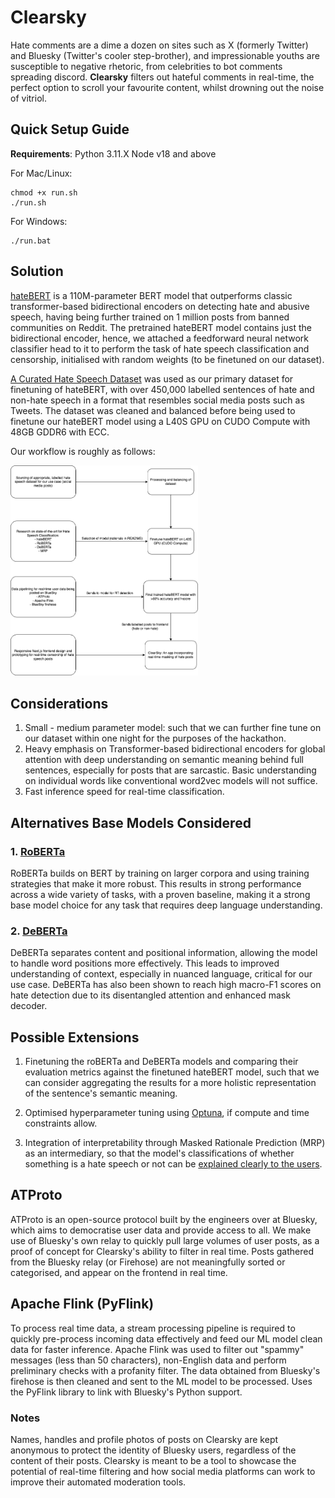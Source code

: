 # Clearsky
Hate comments are a dime a dozen on sites such as X (formerly Twitter) and Bluesky (Twitter's cooler step-brother), and impressionable youths are susceptible to negative rhetoric, from celebrities to bot comments spreading discord. **Clearsky** filters out hateful comments in real-time, the perfect option to scroll your favourite content, whilst drowning out the noise of vitriol.

## Quick Setup Guide
**Requirements**: 
Python 3.11.X
Node v18 and above

For Mac/Linux:
```
chmod +x run.sh
./run.sh
```

For Windows:
```
./run.bat
```

## Solution
[hateBERT](https://arxiv.org/abs/2010.12472) is a 110M-parameter BERT model that outperforms classic transformer-based bidirectional encoders on detecting hate and abusive speech, having being further trained on 1 million posts from banned communities on Reddit. The pretrained hateBERT model contains just the bidirectional encoder, hence, we attached a feedforward neural network classifier head to it to perform the task of hate speech classification and censorship, initialised with random weights (to be finetuned on our dataset).

[A Curated Hate Speech Dataset](https://data.mendeley.com/datasets/9sxpkmm8xn/1) was used as our primary dataset for finetuning of hateBERT, with over 450,000 labelled sentences of hate and non-hate speech in a format that resembles social media posts such as Tweets. The dataset was cleaned and balanced before being used to finetune our hateBERT model using a L40S GPU on CUDO Compute with 48GB GDDR6 with ECC.

Our workflow is roughly as follows: 

<img src="assets/Workflow_Pipeline.png" alt="Workflow Pipeline image" width="300">


## Considerations
1. Small - medium parameter model: such that we can further fine tune on our dataset within one night for the purposes of the hackathon.
2. Heavy emphasis on Transformer-based bidirectional encoders for global attention with deep understanding on semantic meaning behind full sentences, especially for posts that are sarcastic. Basic understanding on individual words like conventional word2vec models will not suffice.
3. Fast inference speed for real-time classification.

## Alternatives Base Models Considered
### 1. [RoBERTa](https://arxiv.org/abs/1907.11692) 
RoBERTa builds on BERT by training on larger corpora and using training strategies that make it more robust. This results in strong performance across a wide variety of tasks, with a proven baseline, making it a strong base model choice for any task that requires deep language understanding.

### 2. [DeBERTa](https://arxiv.org/abs/2006.03654) 
DeBERTa separates content and positional information, allowing the model to handle word positions more effectively. This leads to improved understanding of context, especially in nuanced language, critical for our use case. DeBERTa has also been shown to reach high macro-F1 scores on hate detection due to its disentangled attention and enhanced mask decoder. 

## Possible Extensions
1. Finetuning the roBERTa and DeBERTa models and comparing their evaluation metrics against the finetuned hateBERT model, such that we can consider aggregating the results for a more holistic representation of the sentence's semantic meaning.

2. Optimised hyperparameter tuning using [Optuna](https://optuna.org/), if compute and time constraints allow.

3. Integration of interpretability through Masked Rationale Prediction (MRP) as an intermediary, so that the model's classifications of whether something is a hate speech or not can be [explained clearly to the users](https://aclanthology.org/2022.coling-1.577.pdf#:~:text=speech,and%20implicit%20hate%20speech%20detection).

## ATProto
ATProto is an open-source protocol built by the engineers over at Bluesky, which aims to democratise user data and provide access to all. We make use of Bluesky's own relay to quickly pull large volumes of user posts, as a proof of concept for Clearsky's ability to filter in real time. Posts gathered from the Bluesky relay (or Firehose) are not meaningfully sorted or categorised, and appear on the frontend in real time.

## Apache Flink (PyFlink)
To process real time data, a stream processing pipeline is required to quickly pre-process incoming data effectively and feed our ML model clean data for faster inference. Apache Flink was used to filter out "spammy" messages (less than 50 characters), non-English data and perform preliminary checks with a profanity filter. The data obtained from Bluesky's firehose is then cleaned and sent to the ML model to be processed. Uses the PyFlink library to link with Bluesky's Python support.

### Notes
Names, handles and profile photos of posts on Clearsky are kept anonymous to protect the identity of Bluesky users, regardless of the content of their posts. Clearsky is meant to be a tool to showcase the potential of real-time filtering and how social media platforms can work to improve their automated moderation tools.
